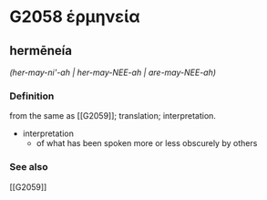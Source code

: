 # G2058 ἑρμηνεία

## hermēneía

_(her-may-ni'-ah | her-may-NEE-ah | are-may-NEE-ah)_

### Definition

from the same as [[G2059]]; translation; interpretation.

- interpretation
  - of what has been spoken more or less obscurely by others

### See also

[[G2059]]

